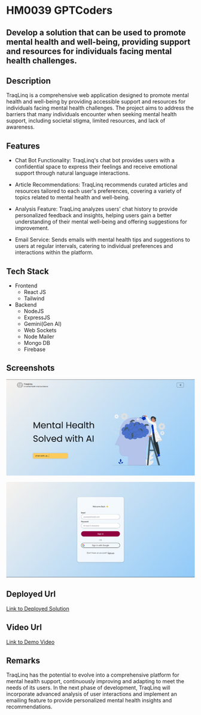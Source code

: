 # HM0039 GPTCoders

## Develop a solution that can be used to promote mental health and well-being, providing support and resources for individuals facing mental health challenges. 

## Description
TraqLinq is a comprehensive web application designed to promote mental health and well-being by providing accessible support and resources for individuals facing mental health challenges. The project aims to address the barriers that many individuals encounter when seeking mental health support, including societal stigma, limited resources, and lack of awareness.

## Features
- Chat Bot Functionality: TraqLinq's chat bot provides users with a confidential space to express their feelings and receive emotional support through natural language interactions.

- Article Recommendations: TraqLinq recommends curated articles and resources tailored to each user's preferences, covering a variety of topics related to mental health and well-being.

- Analysis Feature: TraqLinq analyzes users' chat history to provide personalized feedback and insights, helping users gain a better understanding of their mental well-being and offering suggestions for improvement.

- Email Service: Sends emails with mental health tips and suggestions to users at regular intervals, catering to individual preferences and interactions within the platform.

## Tech Stack
- Frontend
    - React JS
    - Tailwind
- Backend
    - NodeJS
    - ExpressJS
    - Gemini(Gen AI)
    - Web Sockets
    - Node Mailer
    - Mongo DB
    - Firebase

## Screenshots

![image](assets/Homepage.png)

![image](assets/Login.png)

## Deployed Url
[Link to Deployed Solution](https://tranqlinq-hm0039.netlify.app/)

## Video Url
[Link to Demo Video](https://youtu.be/EaB2TzeEyXo?si=N6EO2uJl3a6bB2F8)

## Remarks
  TraqLinq has the potential to evolve into a comprehensive platform for mental health support, continuously improving and adapting to meet the needs of its users.
  In the next phase of development, TraqLinq will incorporate advanced analysis of user interactions and implement an emailing feature to provide personalized mental health insights and recommendations.

